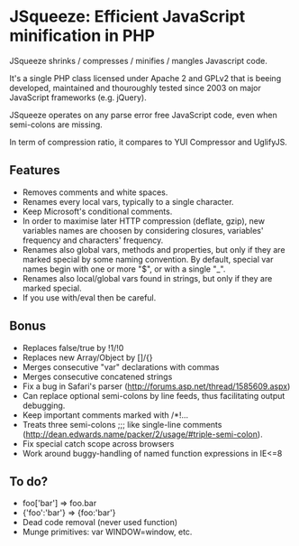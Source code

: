 JSqueeze: Efficient JavaScript minification in PHP
==================================================

JSqueeze shrinks / compresses / minifies / mangles Javascript code.

It's a single PHP class licensed under Apache 2 and GPLv2 that is beeing
developed, maintained and thouroughly tested since 2003 on major JavaScript
frameworks (e.g. jQuery).

JSqueeze operates on any parse error free JavaScript code, even when semi-colons
are missing.

In term of compression ratio, it compares to YUI Compressor and UglifyJS.

Features
--------

* Removes comments and white spaces.
* Renames every local vars, typically to a single character.
* Keep Microsoft's conditional comments.
* In order to maximise later HTTP compression (deflate, gzip), new variables
  names are choosen by considering closures, variables' frequency and
  characters' frequency.
* Renames also global vars, methods and properties, but only if they are marked
  special by some naming convention. By default, special var names begin with
  one or more "$", or with a single "_".
* Renames also local/global vars found in strings, but only if they are marked
  special.
* If you use with/eval then be careful.

Bonus
-----

* Replaces false/true by !1/!0
* Replaces new Array/Object by []/{}
* Merges consecutive "var" declarations with commas
* Merges consecutive concatened strings
* Fix a bug in Safari's parser (http://forums.asp.net/thread/1585609.aspx)
* Can replace optional semi-colons by line feeds, thus facilitating output
  debugging.
* Keep important comments marked with /*!...
* Treats three semi-colons ;;; like single-line comments
  (http://dean.edwards.name/packer/2/usage/#triple-semi-colon).
* Fix special catch scope across browsers
* Work around buggy-handling of named function expressions in IE<=8

To do?
------

* foo['bar'] => foo.bar
* {'foo':'bar'} => {foo:'bar'}
* Dead code removal (never used function)
* Munge primitives: var WINDOW=window, etc.
